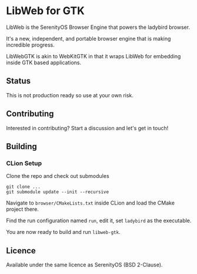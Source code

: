 # LibWeb for GTK
LibWeb is the SerenityOS Browser Engine that powers the ladybird browser.

It's a new, independent, and portable browser engine that is making incredible progress.

LibWebGTK is akin to WebKitGTK in that it wraps LibWeb for embedding inside GTK based applications.

## Status
This is not production ready so use at your own risk.

## Contributing
Interested in contributing? Start a discussion and let's get in touch!

## Building
### CLion Setup
Clone the repo and check out submodules
```
git clone ...
git submodule update --init --recursive
```

Navigate to `browser/CMakeLists.txt` inside CLion and load the CMake project there.

Find the run configuration named `run`, edit it, set `ladybird` as the executable.

You are now ready to build and run `libweb-gtk`.

## Licence
Available under the same licence as SerenityOS (BSD 2-Clause).